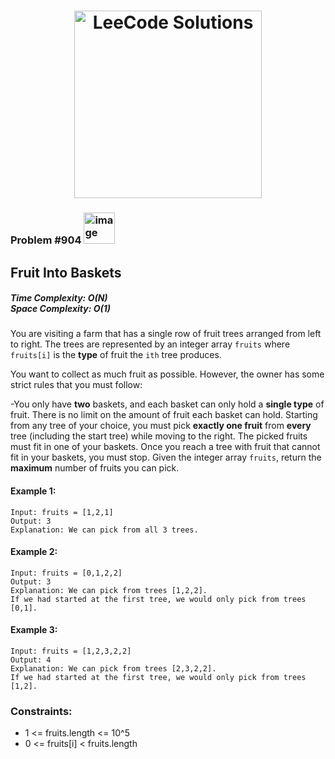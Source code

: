 <h1 align="center"><a href="https://www.linkedin.com/in/antriksh1305/"><img src="https://camo.githubusercontent.com/1eca2365da012b44816f2402011dc3ba78cefbe78228b22d60161a898d015b67/68747470733a2f2f6d69726f2e6d656469756d2e636f6d2f6d61782f313230302f312a4c75723972724a49547346526e7549595552596b53672e6a706567" alt="LeeCode Solutions" width="300"></a>
</h1>

<h3>Problem #904 <img width="50" alt="image" src="https://user-images.githubusercontent.com/100402656/214765733-eaaa4daa-f4f9-4224-a800-2e70f8b095f8.png">
</h3>

## Fruit Into Baskets

<h5>Time Complexity: <b>O(N)</b> <br>Space Complexity: <b>O(1)</b></h5>

You are visiting a farm that has a single row of fruit trees arranged from left to right. The trees are represented by an integer array ```fruits``` where ```fruits[i]``` is the <b>type</b> of fruit the ```ith``` tree produces.

You want to collect as much fruit as possible. However, the owner has some strict rules that you must follow:

-You only have <b>two</b> baskets, and each basket can only hold a <b>single type</b> of fruit. There is no limit on the amount of fruit each basket can hold.
Starting from any tree of your choice, you must pick <b>exactly one fruit</b> from <b>every</b> tree (including the start tree) while moving to the right. The picked fruits must fit in one of your baskets.
Once you reach a tree with fruit that cannot fit in your baskets, you must stop.
Given the integer array ```fruits```, return the <b>maximum</b> number of fruits you can pick.

#### Example 1:
```
Input: fruits = [1,2,1]
Output: 3
Explanation: We can pick from all 3 trees.
```

#### Example 2:
```
Input: fruits = [0,1,2,2]
Output: 3
Explanation: We can pick from trees [1,2,2].
If we had started at the first tree, we would only pick from trees [0,1].
```

#### Example 3:
```
Input: fruits = [1,2,3,2,2]
Output: 4
Explanation: We can pick from trees [2,3,2,2].
If we had started at the first tree, we would only pick from trees [1,2].
```


### Constraints:
- 1 <= fruits.length <= 10^5
- 0 <= fruits[i] < fruits.length
